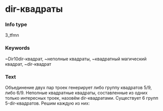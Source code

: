 # dir-квадраты
### Info type
3_tfmn
### Keywords
~Dir10dir-квадрат, ~неполные квадраты, ~квадратный магический квадрат, ~dir-квадрат
### Text
Объединение двух пар троек генерирует либо группу квадратов 5/9, либо 6/9. Неполные квадратные квадраты, составленные из одних только интересных троек, назовём dir-квадратами. Существует 6 групп 5-dir-квадратов. Решим каждую из них:
```
